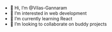 - 👋 Hi, I’m @Vilas-Gannaram
- 👀 I’m interested in web development
- 🌱 I’m currently learning React
- 💞️ I’m looking to collaborate on buddy projects

<!---
Vilas-Gannaram/Vilas-Gannaram is a ✨ special ✨ repository because its `README.md` (this file) appears on your GitHub profile.
You can click the Preview link to take a look at your changes.
--->
